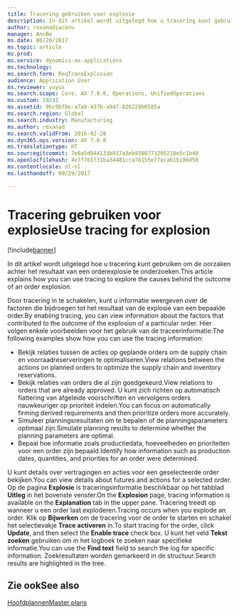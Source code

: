 ```yaml
---
title: Tracering gebruiken voor explosie
description: In dit artikel wordt uitgelegd hoe u tracering kunt gebruiken om de oorzaken achter het resultaat van een orderexplosie te onderzoeken.
author: roxanadiaconu
manager: AnnBe
ms.date: 06/20/2017
ms.topic: article
ms.prod: 
ms.service: dynamics-ax-applications
ms.technology: 
ms.search.form: ReqTransExplosion
audience: Application User
ms.reviewer: yuyus
ms.search.scope: Core, AX 7.0.0, Operations, UnifiedOperations
ms.custom: 19231
ms.assetid: 9bc9bfbe-a7a9-437b-a947-826229b0585a
ms.search.region: Global
ms.search.industry: Manufacturing
ms.author: roxanad
ms.search.validFrom: 2016-02-28
ms.dyn365.ops.version: AX 7.0.0
ms.translationtype: HT
ms.sourcegitcommit: 7e0a5d044133b917a3eb9386773205218e5c1b40
ms.openlocfilehash: 4e7f765f31ba34481cca78155e77eca61b106d50
ms.contentlocale: nl-nl
ms.lasthandoff: 09/29/2017

---
```


# <a name="use-tracing-for-explosion"></a><span data-ttu-id="12129-103">Tracering gebruiken voor explosie</span><span class="sxs-lookup"><span data-stu-id="12129-103">Use tracing for explosion</span></span>

[!include[banner](../includes/banner.md)]


<span data-ttu-id="12129-104">In dit artikel wordt uitgelegd hoe u tracering kunt gebruiken om de oorzaken achter het resultaat van een orderexplosie te onderzoeken.</span><span class="sxs-lookup"><span data-stu-id="12129-104">This article explains how you can use tracing to explore the causes behind the outcome of an order explosion.</span></span>

<span data-ttu-id="12129-105">Door tracering in te schakelen, kunt u informatie weergeven over de factoren die bijdroegen tot het resultaat van de explosie van een bepaalde order.</span><span class="sxs-lookup"><span data-stu-id="12129-105">By enabling tracing, you can view information about the factors that contributed to the outcome of the explosion of a particular order.</span></span> <span data-ttu-id="12129-106">Hier volgen enkele voorbeelden voor het gebruik van de traceerinformatie:</span><span class="sxs-lookup"><span data-stu-id="12129-106">The following examples show how you can use the tracing information:</span></span>

-   <span data-ttu-id="12129-107">Bekijk relaties tussen de acties op geplande orders om de supply chain en voorraadreserveringen te optimaliseren.</span><span class="sxs-lookup"><span data-stu-id="12129-107">View relations between the actions on planned orders to optimize the supply chain and inventory reservations.</span></span>
-   <span data-ttu-id="12129-108">Bekijk relaties van orders die al zijn goedgekeurd.</span><span class="sxs-lookup"><span data-stu-id="12129-108">View relations to orders that are already approved.</span></span> <span data-ttu-id="12129-109">U kunt zich richten op automatisch fiattering van afgeleide voorschriften en vervolgens orders nauwkeuriger op prioriteit indelen.</span><span class="sxs-lookup"><span data-stu-id="12129-109">You can focus on automatically firming derived requirements and then prioritize orders more accurately.</span></span>
-   <span data-ttu-id="12129-110">Simuleer planningsresultaten om te bepalen of de planningsparameters optimaal zijn.</span><span class="sxs-lookup"><span data-stu-id="12129-110">Simulate planning results to determine whether the planning parameters are optimal.</span></span>
-   <span data-ttu-id="12129-111">Bepaal hoe informatie zoals productiedata, hoeveelheden en prioriteiten voor een order zijn bepaald.</span><span class="sxs-lookup"><span data-stu-id="12129-111">Identify how information such as production dates, quantities, and priorities for an order were determined.</span></span>

<span data-ttu-id="12129-112">U kunt details over vertragingen en acties voor een geselecteerde order bekijken.</span><span class="sxs-lookup"><span data-stu-id="12129-112">You can view details about futures and actions for a selected order.</span></span> <span data-ttu-id="12129-113">Op de pagina **Explosie** is traceringsinformatie beschikbaar op het tabblad **Uitleg** in het bovenste venster.</span><span class="sxs-lookup"><span data-stu-id="12129-113">On the **Explosion** page, tracing information is available on the **Explanation** tab in the upper pane.</span></span> <span data-ttu-id="12129-114">Tracering treedt op wanneer u een order laat exploderen.</span><span class="sxs-lookup"><span data-stu-id="12129-114">Tracing occurs when you explode an order.</span></span> <span data-ttu-id="12129-115">Klik op **Bijwerken** om de tracering voor de order te starten en schakel het selectievakje **Trace activeren** in.</span><span class="sxs-lookup"><span data-stu-id="12129-115">To start tracing for the order, click **Update**, and then select the **Enable trace** check box.</span></span> <span data-ttu-id="12129-116">U kunt het veld **Tekst zoeken** gebruiken om in het logboek te zoeken naar specifieke informatie.</span><span class="sxs-lookup"><span data-stu-id="12129-116">You can use the **Find text** field to search the log for specific information.</span></span> <span data-ttu-id="12129-117">Zoekresultaten worden gemarkeerd in de structuur.</span><span class="sxs-lookup"><span data-stu-id="12129-117">Search results are highlighted in the tree.</span></span>

<a name="see-also"></a><span data-ttu-id="12129-118">Zie ook</span><span class="sxs-lookup"><span data-stu-id="12129-118">See also</span></span>
--------

[<span data-ttu-id="12129-119">Hoofdplannen</span><span class="sxs-lookup"><span data-stu-id="12129-119">Master plans</span></span>](master-plans.md)




